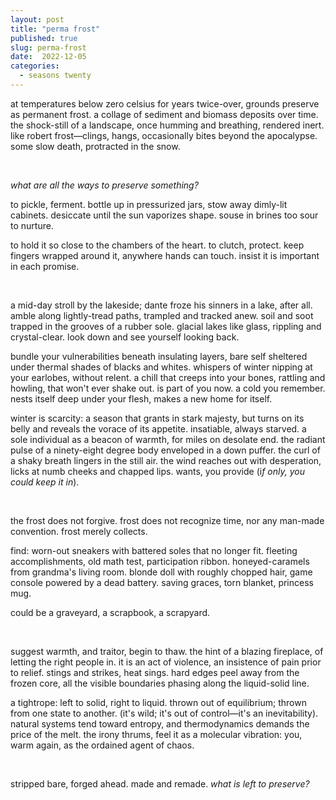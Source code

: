 ```yaml
---
layout: post
title: "perma frost"
published: true
slug: perma-frost
date:  2022-12-05
categories:
  - seasons twenty
---
```


at temperatures below zero celsius for years twice-over, grounds preserve as permanent frost. a collage of sediment and biomass deposits over time. the shock-still of a landscape, once humming and breathing, rendered inert. like robert frost—clings, hangs, occasionally bites beyond the apocalypse. some slow death, protracted in the snow.

<br/>

*what are all the ways to preserve something?* 

<!--more-->

to pickle, ferment. bottle up in pressurized jars, stow away dimly-lit cabinets. desiccate until the sun vaporizes shape. souse in brines too sour to nurture.

to hold it so close to the chambers of the heart. to clutch, protect. keep fingers wrapped around it, anywhere hands can touch. insist it is important in each promise. 

<br />

a mid-day stroll by the lakeside; dante froze his sinners in a lake, after all. amble along lightly-tread paths, trampled and tracked anew. soil and soot trapped in the grooves of a rubber sole. glacial lakes like glass, rippling and crystal-clear. look down and see yourself looking back.

bundle your vulnerabilities beneath insulating layers, bare self sheltered under thermal shades of blacks and whites. whispers of winter nipping at your earlobes, without relent. a chill that creeps into your bones, rattling and howling, that won't ever shake out. is part of you now. a cold you remember. nests itself deep under your flesh, makes a new home for itself.

winter is scarcity: a season that grants in stark majesty, but turns on its belly and reveals the  vorace of its appetite. insatiable, always starved. a sole individual as a beacon of warmth, for miles on desolate end. the radiant pulse of a ninety-eight degree body enveloped in a down puffer. the curl of a shaky breath lingers in the still air. the wind reaches out with desperation, licks at numb cheeks and chapped lips. wants, you provide (i*f only, you could keep it in*). 

<br />

the frost does not forgive. frost does not recognize time, nor any man-made convention. frost merely collects.

find: worn-out sneakers with battered soles that no longer fit. fleeting accomplishments, old math test, participation ribbon. honeyed-caramels from grandma's living room. blonde doll with roughly chopped hair, game console powered by a dead battery. saving graces, torn blanket, princess mug.

could be a graveyard, a scrapbook, a scrapyard. 

<br />

suggest warmth, and traitor, begin to thaw. the hint of a blazing fireplace, of letting the right people in. it is an act of violence, an insistence of pain prior to relief. stings and strikes, heat sings. hard edges peel away from the frozen core, all the visible boundaries phasing along the liquid-solid line. 

a tightrope: left to solid, right to liquid. thrown out of equilibrium; thrown from one state to another. (it's wild; it's out of control—it's an inevitability). natural systems tend toward entropy, and thermodynamics demands the price of the melt. the irony thrums, feel it as a molecular vibration: you, warm again, as the ordained agent of chaos. 

<br />

stripped bare, forged ahead. made and remade. *what is left to preserve?*